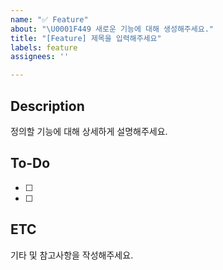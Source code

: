 ```yaml
---
name: "✅ Feature"
about: "\U0001F449 새로운 기능에 대해 생성해주세요."
title: "[Feature] 제목을 입력해주세요"
labels: feature
assignees: ''

---
```


## Description
정의할 기능에 대해 상세하게 설명해주세요.

## To-Do
- [ ] 
- [ ] 

## ETC
기타 및 참고사항을 작성해주세요.
